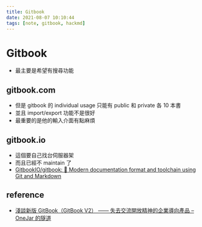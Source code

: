 ```yaml
---
title: Gitbook
date: 2021-08-07 10:10:44
tags: [note, gitbook, hackmd]
---
```


# Gitbook

- 最主要是希望有搜尋功能
## gitbook.com
- 但是 gitbook 的 individual usage 只能有 public 和 private 各 10 本書
- 並且 import/export 功能不是很好
- 最重要的是他的輸入介面有點麻煩

## gitbook.io
- 這個要自己找台伺服器架
- 而且已經不 maintain 了
- [GitbookIO/gitbook: 📝 Modern documentation format and toolchain using Git and Markdown](https://github.com/GitbookIO/gitbook)

## reference
- [淺談新版 GitBook（GitBook V2） —— 失去交流開放精神的企業導向產品 – OneJar 的隧道](https://www.onejar99.com/gitbook-v2-comment/)